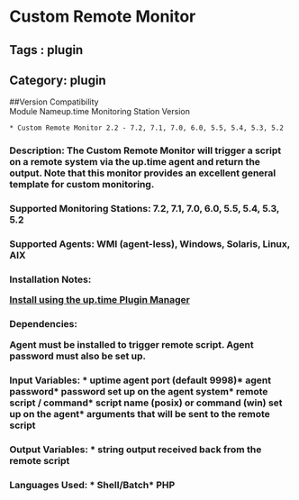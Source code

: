 # Custom Remote Monitor
## Tags : plugin  

## Category: plugin

##Version Compatibility<br/>Module Name</th><th>up.time Monitoring Station Version</th>


  
    * Custom Remote Monitor 2.2 - 7.2, 7.1, 7.0, 6.0, 5.5, 5.4, 5.3, 5.2
  


### Description: The Custom Remote Monitor will trigger a script on a remote system via the up.time agent and return the output. Note that this monitor provides an excellent general template for custom monitoring.

### Supported Monitoring Stations: 7.2, 7.1, 7.0, 6.0, 5.5, 5.4, 5.3, 5.2
### Supported Agents: WMI (agent-less), Windows, Solaris, Linux, AIX
### Installation Notes: <p><a href="https://github.com/uptimesoftware/uptime-plugin-manager">Install using the up.time Plugin Manager</a></p>

### Dependencies: <p>Agent must be installed to trigger remote script. Agent password must also be set up.</p>

### Input Variables: * uptime agent port (default 9998)* agent password* password set up on the agent system* remote script / command* script name (posix) or command (win) set up on the agent* arguments that will be sent to the remote script
### Output Variables: * string output received back from the remote script
### Languages Used: * Shell/Batch* PHP

